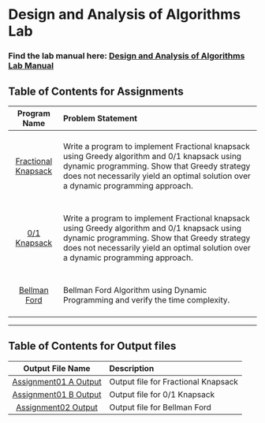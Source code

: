# Design and Analysis of Algorithms Lab

### Find the lab manual here: [Design and Analysis of Algorithms Lab Manual](LP1.pdf)

## Table of Contents for Assignments

|                            Program Name                             | Problem Statement                                                                                                                                                                                                                               |
| :-----------------------------------------------------------------: | :---------------------------------------------------------------------------------------------------------------------------------------------------------------------------------------------------------------------------------------------- |
| [Fractional Knapsack](Assignment01%20A%20-%20Fractional%20Knapsack) | <br>Write a program to implement Fractional knapsack using Greedy algorithm and 0/1 knapsack using dynamic programming. Show that Greedy strategy does not necessarily yield an optimal solution over a dynamic programming approach. <br> <br> |
|       [0/1 Knapsack](Assignment01%20B%20-%200%3A1%20Knapsack)       | <br>Write a program to implement Fractional knapsack using Greedy algorithm and 0/1 knapsack using dynamic programming. Show that Greedy strategy does not necessarily yield an optimal solution over a dynamic programming approach. <br> <br> |
|    [Bellman Ford](Assignment02%20-%20Bellman%20Ford%20Algorithm)    | <br>Bellman Ford Algorithm using Dynamic Programming and verify the time complexity. <br> <br>                                                                                                                                                  |

<hr>

## Table of Contents for Output files

|                                 Output File Name                                 | Description                         |
| :------------------------------------------------------------------------------: | :---------------------------------- |
| [Assignment01 A Output](Assignment01%20A%20-%20Fractional%20Knapsack/output.txt) | Output file for Fractional Knapsack |
|   [Assignment01 B Output](Assignment01%20B%20-%200%3A1%20Knapsack/output.txt)    | Output file for 0/1 Knapsack        |
| [Assignment02 Output](Assignment02%20-%20Bellman%20Ford%20Algorithm/output.txt)  | Output file for Bellman Ford        |
